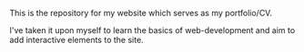 This is the repository for my website which serves as my portfolio/CV.

I've taken it upon myself to learn the basics of web-development and aim to add interactive elements to the site.
